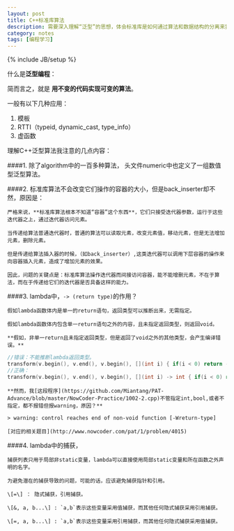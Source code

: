 ```yaml
---
layout: post
title: C++标准库算法
description: 需要深入理解“泛型”的思想，体会标准库是如何通过算法和数据结构的分离来实现泛型，迭代器是如何在这两者之间架起的桥梁。
category: notes
tags: [编程学习]
---
```


{% include JB/setup %}


什么是**泛型编程**：

简而言之，就是 **用不变的代码实现可变的算法**。

一般有以下几种应用：

1. 模板
2. RTTI（typeid, dynamic_cast, type_info）
3. 虚函数

理解C++泛型算法我注意的几点内容：

####1. 除了algorithm中的一百多种算法， 头文件numeric中也定义了一组数值型泛型算法。

####2. 标准库算法不会改变它们操作的容器的大小，但是back_inserter却不然，原因是：
    
    严格来说，**标准库算法根本不知道“容器”这个东西**，它们只接受迭代器参数，运行于这些迭代器之上，通过迭代器访问元素。
    
    当传递给算法普通迭代器时，普通的算法可以读取元素，改变元素值，移动元素，但是无法增加元素，删除元素。
    
    但是传递给算法插入器的时候，（如back_inserter）,这类迭代器可以调用下层容器的操作来向容器插入元素，造成了增加元素的效果。
    
    因此，问题的关键点是：标准库算法操作迭代器而间接访问容器，能不能增删元素，不在于算法，而在于传递给它们的迭代器是否具备这样的能力。

####3. lambda中，`-> (return type)`的作用？

    假如lambda函数体内是单一的return语句，返回类型可以推断出来，无需指定。
    
    假如lambda函数体内包含单一return语句之外的内容，且未指定返回类型，则返回void。
    
    **假如，非单一return且未指定返回类型，但是返回了void之外的其他类型，会产生编译错误。**
```c++
//错误：不能推断lambda返回类型。
transform(v.begin(), v.end(), v.begin(), [](int i) { if(i < 0) return -i; else return i;});
//正确：
transform(v.begin(), v.end(), v.begin(), [](int i) -> int { if(i < 0) return -i; else return i;});
```
    
    **然而，我[这段程序](https://github.com/Miantang/PAT-Advance/blob/master/NowCoder-Practice/1002-2.cpp)不管指定int,bool,或者不指定，都不报错但报warning，原因？**
    
    > warning: control reaches end of non-void function [-Wreturn-type]
    
    [对应的相关题目](http://www.nowcoder.com/pat/1/problem/4015)
    

####4. lambda中的捕获，
    
    捕获列表只用于局部非static变量，lambda可以直接使用局部static变量和所在函数之外声明的名字。
    
    为避免潜在的捕获导致的问题，可能的话，应该避免捕获指针和引用。
    
    \[=\] ： 隐式捕获，引用捕获。
    
    \[&, a, b...\] : `a,b`表示这些变量采用值捕获，而其他任何隐式捕获采用引用捕获。
    
    \[=, a, b...\] : `a,b`表示这些变量采用引用捕获，而其他任何隐式捕获采用值捕获。
